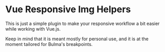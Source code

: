 # Vue Responsive Img Helpers
This is just a simple plugin to make your responsive workflow a bit easier while working with Vue.js.

Keep in mind that it is meant mostly for personal use, and it is at the moment tailored for Bulma's breakpoints.
